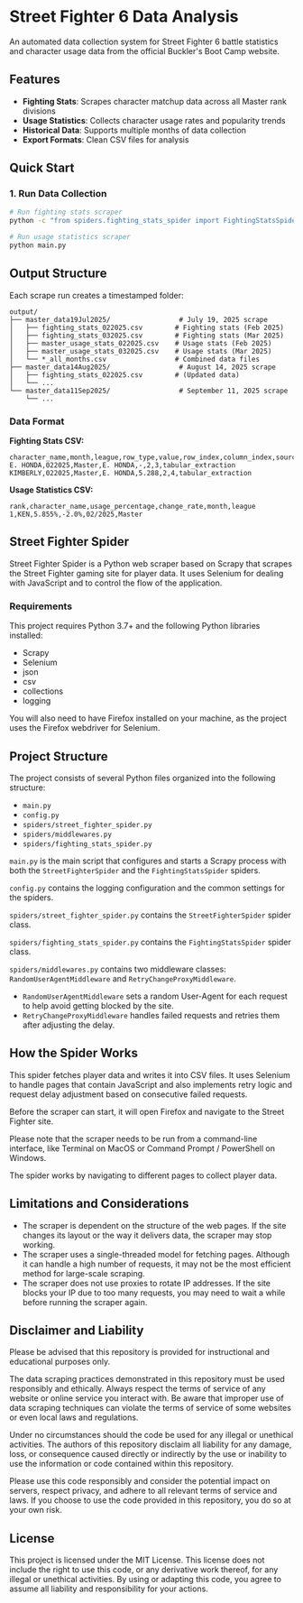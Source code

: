 # Street Fighter 6 Data Analysis

An automated data collection system for Street Fighter 6 battle statistics and character usage data from the official Buckler's Boot Camp website.

## Features

- **Fighting Stats**: Scrapes character matchup data across all Master rank divisions
- **Usage Statistics**: Collects character usage rates and popularity trends
- **Historical Data**: Supports multiple months of data collection
- **Export Formats**: Clean CSV files for analysis

## Quick Start

### 1. Run Data Collection
```bash
# Run fighting stats scraper
python -c "from spiders.fighting_stats_spider import FightingStatsSpider; spider = FightingStatsSpider(); spider.setup_selenium(None)"

# Run usage statistics scraper  
python main.py
```

## Output Structure

Each scrape run creates a timestamped folder:

```
output/
├── master_data19Jul2025/                 # July 19, 2025 scrape
│   ├── fighting_stats_022025.csv        # Fighting stats (Feb 2025)
│   ├── fighting_stats_032025.csv        # Fighting stats (Mar 2025)
│   ├── master_usage_stats_022025.csv    # Usage stats (Feb 2025)
│   ├── master_usage_stats_032025.csv    # Usage stats (Mar 2025)
│   └── *_all_months.csv                 # Combined data files
├── master_data14Aug2025/                 # August 14, 2025 scrape
│   ├── fighting_stats_022025.csv        # (Updated data)
│   └── ...
└── master_data11Sep2025/                 # September 11, 2025 scrape
    └── ...
```

### Data Format
**Fighting Stats CSV:**
```csv
character_name,month,league,row_type,value,row_index,column_index,source
E. HONDA,022025,Master,E. HONDA,-,2,3,tabular_extraction
KIMBERLY,022025,Master,E. HONDA,5.288,2,4,tabular_extraction
```

**Usage Statistics CSV:**
```csv
rank,character_name,usage_percentage,change_rate,month,league
1,KEN,5.855%,-2.0%,02/2025,Master
```

## Street Fighter Spider

Street Fighter Spider is a Python web scraper based on Scrapy that scrapes the Street Fighter gaming site for player data. It uses Selenium for dealing with JavaScript and to control the flow of the application.

### Requirements

This project requires Python 3.7+ and the following Python libraries installed:

- Scrapy
- Selenium
- json
- csv
- collections
- logging

You will also need to have Firefox installed on your machine, as the project uses the Firefox webdriver for Selenium.

## Project Structure

The project consists of several Python files organized into the following structure:

- `main.py`
- `config.py`
- `spiders/street_fighter_spider.py`
- `spiders/middlewares.py`
- `spiders/fighting_stats_spider.py`

`main.py` is the main script that configures and starts a Scrapy process with both the `StreetFighterSpider` and the `FightingStatsSpider` spiders.

`config.py` contains the logging configuration and the common settings for the spiders.

`spiders/street_fighter_spider.py` contains the `StreetFighterSpider` spider class.

`spiders/fighting_stats_spider.py` contains the `FightingStatsSpider` spider class.

`spiders/middlewares.py` contains two middleware classes: `RandomUserAgentMiddleware` and `RetryChangeProxyMiddleware`.

- `RandomUserAgentMiddleware` sets a random User-Agent for each request to help avoid getting blocked by the site.
- `RetryChangeProxyMiddleware` handles failed requests and retries them after adjusting the delay.

## How the Spider Works

This spider fetches player data and writes it into CSV files. It uses Selenium to handle pages that contain JavaScript and also implements retry logic and request delay adjustment based on consecutive failed requests.

Before the scraper can start, it will open Firefox and navigate to the Street Fighter site.

Please note that the scraper needs to be run from a command-line interface, like Terminal on MacOS or Command Prompt / PowerShell on Windows.

The spider works by navigating to different pages to collect player data.

## Limitations and Considerations

- The scraper is dependent on the structure of the web pages. If the site changes its layout or the way it delivers data, the scraper may stop working.
- The scraper uses a single-threaded model for fetching pages. Although it can handle a high number of requests, it may not be the most efficient method for large-scale scraping.
- The scraper does not use proxies to rotate IP addresses. If the site blocks your IP due to too many requests, you may need to wait a while before running the scraper again.

## Disclaimer and Liability

Please be advised that this repository is provided for instructional and educational purposes only.

The data scraping practices demonstrated in this repository must be used responsibly and ethically. Always respect the terms of service of any website or online service you interact with. Be aware that improper use of data scraping techniques can violate the terms of service of some websites or even local laws and regulations.

Under no circumstances should the code be used for any illegal or unethical activities. The authors of this repository disclaim all liability for any damage, loss, or consequence caused directly or indirectly by the use or inability to use the information or code contained within this repository.

Please use this code responsibly and consider the potential impact on servers, respect privacy, and adhere to all relevant terms of service and laws. If you choose to use the code provided in this repository, you do so at your own risk.

## License

This project is licensed under the MIT License. This license does not include the right to use this code, or any derivative work thereof, for any illegal or unethical activities. By using or adapting this code, you agree to assume all liability and responsibility for your actions.
